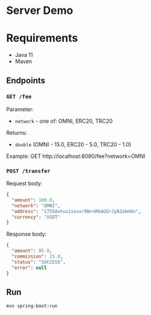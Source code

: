 # Server Demo

# Requirements

* Java 11
* Maven

## Endpoints

### `GET /fee`

Parameter: 
* `network` - one of: OMNI, ERC20, TRC20

Returns:
* `double` (OMNI - 15.0, ERC20 - 5.0, TRC20 - 1.0)

Example: GET http://localhost:8080/fee?network=OMNI

### `POST /transfer`

Request body:
```json
{
  "amount": 100.0,
  "network": "OMNI",
  "address": "1755AvhuzisnxxrRWrnRkAGGrJyN2akHdo",
  "currency": "USDT"
}
```
Response body:
```json
{
  "amount": 85.0,
  "commission": 15.0,
  "status": "SUCCESS",
  "error": null
}
```

## Run

`mvn spring-boot:run`
